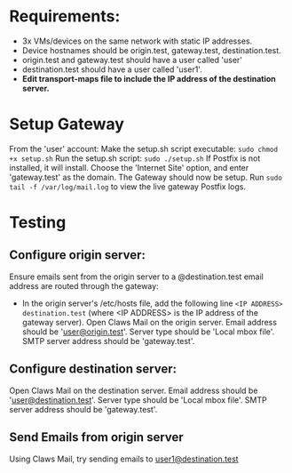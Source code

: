 # Requirements:
- 3x VMs/devices on the same network with static IP addresses.
- Device hostnames should be origin.test, gateway.test, destination.test.
- origin.test and gateway.test should have a user called 'user'
- destination.test should have a user called 'user1'.
- __Edit transport-maps file to include the IP address of the destination server.__

# Setup Gateway
From the 'user' account:
Make the setup.sh script executable: `sudo chmod +x setup.sh`
Run the setup.sh script: `sudo ./setup.sh`
If Postfix is not installed, it will install. Choose the 'Internet Site' option, and enter 'gateway.test' as the domain.
The Gateway should now be setup.
Run `sudo tail -f /var/log/mail.log` to view the live gateway Postfix logs.

# Testing
## Configure origin server:
Ensure emails sent from the origin server to a @destination.test email address are routed through the gateway:
- In the origin server's /etc/hosts file, add the following line `<IP ADDRESS>    destination.test` (where \<IP ADDRESS> is the IP address of the gateway server).
Open Claws Mail on the origin server. Email address should be 'user@origin.test'. Server type should be 'Local mbox file'. SMTP server address should be 'gateway.test'.

## Configure destination server:
Open Claws Mail on the destination server. Email address should be 'user@destination.test'. Server type should be 'Local mbox file'. SMTP server address should be 'gateway.test'.

## Send Emails from origin server
Using Claws Mail, try sending emails to user1@destination.test
